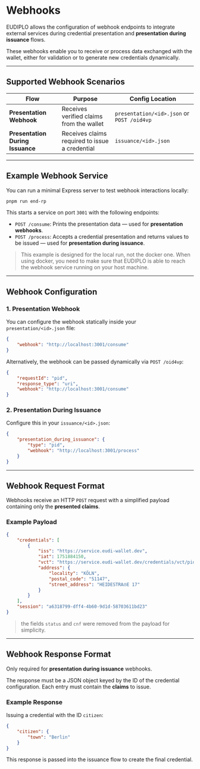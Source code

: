 # Webhooks

EUDIPLO allows the configuration of webhook endpoints to integrate external
services during credential presentation and **presentation during issuance**
flows.

These webhooks enable you to receive or process data exchanged with the wallet,
either for validation or to generate new credentials dynamically.

---

## Supported Webhook Scenarios

| Flow                             | Purpose                                        | Config Location                            |
| -------------------------------- | ---------------------------------------------- | ------------------------------------------ |
| **Presentation Webhook**         | Receives verified claims from the wallet       | `presentation/<id>.json` or `POST /oid4vp` |
| **Presentation During Issuance** | Receives claims required to issue a credential | `issuance/<id>.json`                       |

---

## Example Webhook Service

You can run a minimal Express server to test webhook interactions locally:

```bash
pnpm run end-rp
```

This starts a service on port `3001` with the following endpoints:

- `POST /consume`: Prints the presentation data — used for **presentation
  webhooks**.
- `POST /process`: Accepts a credential presentation and returns values to be
  issued — used for **presentation during issuance**.

> This example is designed for the local run, not the docker one. When using
> docker, you need to make sure that EUDIPLO is able to reach the webhook
> service running on your host machine.

---

## Webhook Configuration

### 1. Presentation Webhook

You can configure the webhook statically inside your `presentation/<id>.json`
file:

```json
{
    "webhook": "http://localhost:3001/consume"
}
```

Alternatively, the webhook can be passed dynamically via `POST /oid4vp`:

```json
{
    "requestId": "pid",
    "response_type": "uri",
    "webhook": "http://localhost:3001/consume"
}
```

### 2. Presentation During Issuance

Configure this in your `issuance/<id>.json`:

```json
{
    "presentation_during_issuance": {
        "type": "pid",
        "webhook": "http://localhost:3001/process"
    }
}
```

---

## Webhook Request Format

Webhooks receive an HTTP `POST` request with a simplified payload containing
only the **presented claims**.

### Example Payload

```json
{
    "credentials": [
        {
            "iss": "https://service.eudi-wallet.dev",
            "iat": 1751884150,
            "vct": "https://service.eudi-wallet.dev/credentials/vct/pid",
            "address": {
                "locality": "KÖLN",
                "postal_code": "51147",
                "street_address": "HEIDESTRAẞE 17"
            }
        }
    ],
    "session": "a6318799-dff4-4b60-9d1d-58703611bd23"
}
```

> the fields `status` and `cnf` were removed from the payload for simplicity.

---

## Webhook Response Format

Only required for **presentation during issuance** webhooks.

The response must be a JSON object keyed by the ID of the credential
configuration. Each entry must contain the **claims** to issue.

### Example Response

Issuing a credential with the ID `citizen`:

```json
{
    "citizen": {
        "town": "Berlin"
    }
}
```

This response is passed into the issuance flow to create the final credential.
